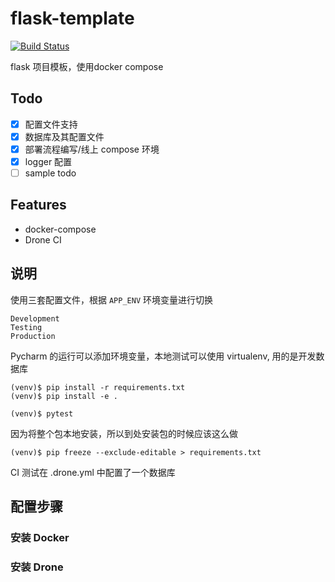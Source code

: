 # flask-template
[![Build Status](http://101.132.32.187:8000/api/badges/czy1996/flask-template/status.svg)](http://101.132.32.187:8000/czy1996/flask-template)

flask 项目模板，使用docker compose

## Todo

- [x] 配置文件支持
- [x] 数据库及其配置文件
- [x] 部署流程编写/线上 compose 环境
- [x] logger 配置
- [ ] sample todo 

## Features

- docker-compose
- Drone CI

## 说明

使用三套配置文件，根据 `APP_ENV` 环境变量进行切换

```shell
Development
Testing
Production
```

Pycharm 的运行可以添加环境变量，本地测试可以使用 virtualenv, 用的是开发数据库

```shell
(venv)$ pip install -r requirements.txt
(venv)$ pip install -e .

(venv)$ pytest
```

因为将整个包本地安装，所以到处安装包的时候应该这么做

```shell
(venv)$ pip freeze --exclude-editable > requirements.txt
```

CI 测试在 .drone.yml 中配置了一个数据库

## 配置步骤

### 安装 Docker

### 安装 Drone



